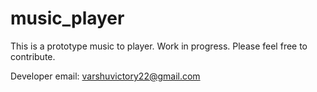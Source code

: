 # music_player
This is a prototype music to player.
Work in progress.
Please feel free to contribute.

Developer email: varshuvictory22@gmail.com

